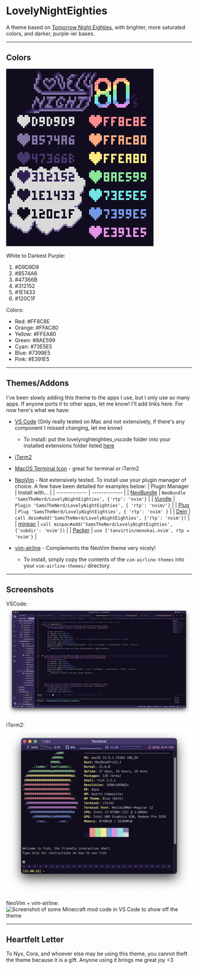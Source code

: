 # LovelyNightEighties
A theme based on [Tomorrow Night Eighties](https://github.com/chriskempson/tomorrow-theme), with brighter, more saturated colors, and darker, purple-ier bases.

---

## Colors
![A cute graphic with the Lovely Night Eighties color codes listed. See below for codes typed out.](https://github.com/SamsTheNerd/LovelyNightEighties/blob/main/images/LNE_Color_Codes.png?raw=true)

White to Darkest Purple:
1. #D9D9D9
2. #8574A6
3. #47366B
4. #312152
5. #1E1433
6. #120C1F

Colors:
- Red: #FF8C8E
- Orange: #FFAC80
- Yellow: #FFEA80
- Green: #8AE599
- Cyan: #73E5E5
- Blue: #7399E5
- Pink: #E391E5


---

## Themes/Addons
I've been slowly adding this theme to the apps I use, but I only use so many apps. If anyone ports it to other apps, let me know! I'll add links here. For now here's what we have:
- [VS Code](https://github.com/SamsTheNerd/LovelyNightEighties/tree/main/vscode) (Only really tested on Mac and not extensively, if there's any component I missed changing, let me know) 
    - To install: put the lovelynighteighties_vscode folder into your installed extensions folder listed [here](https://code.visualstudio.com/docs/editor/extension-marketplace#_where-are-extensions-installed)
- [iTerm2](https://github.com/SamsTheNerd/LovelyNightEighties/blob/main/iterm2/lovelynighteighties_iterm2.json)
- [MacOS Terminal Icon](https://github.com/SamsTheNerd/LovelyNightEighties/blob/main/macos_terminal_icon.png) - great for terminal or iTerm2
- [NeoVim](https://github.com/SamsTheNerd/LovelyNightEighties/tree/main/nvim) - Not extensively tested. To install use your plugin manager of choice. A few have been detailed for examples below:
	| Plugin Manager | Install with... |
	| ------------- | ------------- |
	| [NeoBundle](https://github.com/Shougo/neobundle.vim) | `NeoBundle 'SamsTheNerd/LovelyNightEighties', {'rtp': 'nvim'}` |
	| [Vundle](https://github.com/VundleVim/Vundle.vim) | `Plugin 'SamsTheNerd/LovelyNightEighties', { 'rtp': 'nvim/'}` |
	| [Plug](https://github.com/junegunn/vim-plug) | `Plug 'SamsTheNerd/LovelyNightEighties', { 'rtp': 'nvim' }` |
	| [Dein](https://github.com/Shougo/dein.vim) | `call dein#add('SamsTheNerd/LovelyNightEighties', {'rtp': 'nvim'})` |
	| [minpac](https://github.com/k-takata/minpac/) | `call minpac#add('SamsTheNerd/LovelyNightEighties', {'subdir': 'nvim'})` |
	| [Packer](https://github.com/wbthomason/packer.nvim) | `use {'tanvirtin/monokai.nvim', rtp = 'nvim'}` |

- [vim-airline](https://github.com/WitherKNyx/LovelyNightEighties/tree/main/vim-airline-themes) - Complements the NeoVim theme very nicely!
	- To install, simply copy the contents of the `vim-airline-themes` into your `vim-airline-themes/` directory.

---

## Screenshots

VSCode:
![Screenshot of some Minecraft mod code in VS Code to show off the theme](https://github.com/SamsTheNerd/LovelyNightEighties/blob/main/images/VSCode_Sample.png?raw=true)

iTerm2:
![Screenshot of a fish shell with neofetch startup to show off the colors](https://github.com/SamsTheNerd/LovelyNightEighties/blob/main/images/iTerm2_Sample.png?raw=true)

NeoVim + vim-airline:
![Screenshot of some Minecraft mod code in VS Code to show off the theme](https://github.com/WitherKNyx/LovelyNightEighties/blob/main/images/NeoVim_Sample.png?raw=true)

---

## Heartfelt Letter

To Nyx, Cora, and whoever else may be using this theme, you cannot theft the theme because it is a gift. Anyone using it brings me great joy <3
